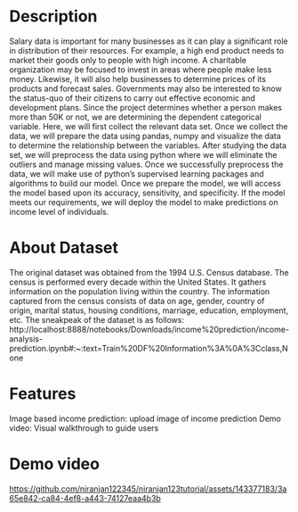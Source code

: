 # Description

Salary data is important for many businesses as it can play a significant role in distribution of their resources. For example, a high end product needs to market their goods only to people with high income. A charitable organization may be focused to invest in areas where people make less money. Likewise, it will also help businesses to determine prices of its products and forecast sales. Governments may also be interested to know the status-quo of their citizens to carry out effective economic and development plans. Since the project determines whether a person makes more than 50K or not, we are determining the dependent categorical variable. Here, we will first collect the relevant data set. Once we collect the data, we will prepare the data using pandas, numpy and visualize the data to determine the relationship between the variables. After studying the data set, we will preprocess the data using python where we will eliminate the outliers and manage missing values. Once we successfully preprocess the data, we will make use of python’s supervised learning packages and algorithms to build our model. Once we prepare the model, we will access the model based upon its accuracy, sensitivity, and specificity. If the model meets our requirements, we will deploy the model to make predictions on income level of individuals.

# About Dataset

The original dataset was obtained from the 1994 U.S. Census database. The census is performed every decade within the United States. It gathers information on the population living within the country. The information captured from the census consists of data on age, gender, country of origin, marital status, housing conditions, marriage, education, employment, etc. The sneakpeak of the dataset is as follows:
http://localhost:8888/notebooks/Downloads/income%20prediction/income-analysis-prediction.ipynb#:~:text=Train%20DF%20Information%3A%0A%3Cclass,None

# Features
Image based income prediction: upload image of income prediction
Demo video: Visual walkthrough to guide users
# Demo video
https://github.com/niranjan122345/niranjan123tutorial/assets/143377183/3a65e842-ca84-4ef8-a443-74127eaa4b3b




